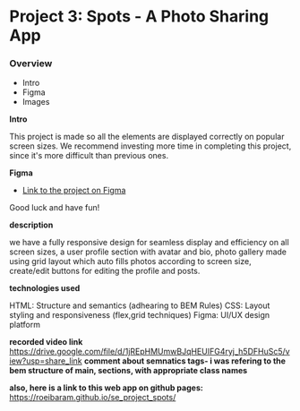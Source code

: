 # Project 3: Spots - A Photo Sharing App

### Overview

- Intro
- Figma
- Images

**Intro**

This project is made so all the elements are displayed correctly on popular screen sizes. We recommend investing more time in completing this project, since it's more difficult than previous ones.

**Figma**

- [Link to the project on Figma](https://www.figma.com/file/BBNm2bC3lj8QQMHlnqRsga/Sprint-3-Project-%E2%80%94-Spots?type=design&node-id=2%3A60&mode=design&t=afgNFybdorZO6cQo-1)

Good luck and have fun!

**description**

we have a fully responsive design for seamless display and efficiency on all screen sizes, a user profile section with avatar and bio, photo gallery made using grid layout which auto fills photos according to screen size, create/edit buttons for editing the profile and posts.

**technologies used**

HTML: Structure and semantics (adhearing to BEM Rules)
CSS: Layout styling and responsiveness (flex,grid techniques)
Figma: UI/UX design platform

**recorded video link**
https://drive.google.com/file/d/1jREpHMUmwBJqHEUIFG4ryj_h5DFHuSc5/view?usp=share_link
**comment about semnatics tags- i was refering to the bem structure of main, sections, with appropriate class names**

**also, here is a link to this web app on github pages:**
https://roeibaram.github.io/se_project_spots/
